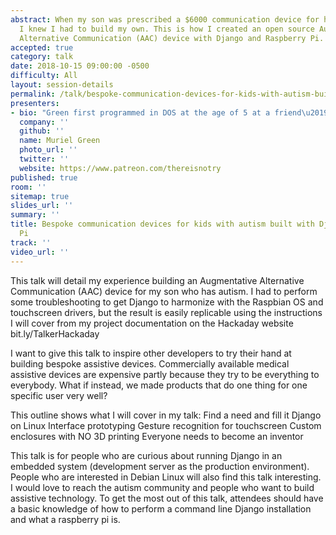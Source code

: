 ```yaml
---
abstract: When my son was prescribed a $6000 communication device for his speech therapy,
  I knew I had to build my own. This is how I created an open source Augmentative
  Alternative Communication (AAC) device with Django and Raspberry Pi.
accepted: true
category: talk
date: 2018-10-15 09:00:00 -0500
difficulty: All
layout: session-details
permalink: /talk/bespoke-communication-devices-for-kids-with-autism-built-with-django-and-raspberry-pi/
presenters:
- bio: "Green first programmed in DOS at the age of 5 at a friend\u2019s house on the east coast. Growing up in rural Kansas, Green did not have more opportunities to explore programming until college. After three years of Management Information Systems coursework, Green made the interesting decision to switch to a Film major. Many years later, when Green\u2019s middle son got diagnosed with autism and prescribed a $6000 communication device, Green started programming again; this time with a mission to build affordable assistive tech."
  company: ''
  github: ''
  name: Muriel Green
  photo_url: ''
  twitter: ''
  website: https://www.patreon.com/thereisnotry
published: true
room: ''
sitemap: true
slides_url: ''
summary: ''
title: Bespoke communication devices for kids with autism built with Django and Raspberry
  Pi
track: ''
video_url: ''
---
```


This talk will detail my experience building an Augmentative Alternative Communication (AAC) device for my son who has autism. I had to perform some troubleshooting to get Django to harmonize with the Raspbian OS and touchscreen drivers, but the result is easily replicable using the instructions I will cover from my project documentation on the Hackaday website bit.ly/TalkerHackaday

I want to give this talk to inspire other developers to try their hand at building bespoke assistive devices. Commercially available medical assistive devices are expensive partly because they try to be everything to everybody. What if instead, we made products that do one thing for one specific user very well?

This outline shows what I will cover in my talk:
Find a need and fill it
Django on Linux
Interface prototyping
Gesture recognition for touchscreen
Custom enclosures with NO 3D printing
Everyone needs to become an inventor

This talk is for people who are curious about running Django in an embedded system (development server as the production environment). People who are interested in Debian Linux will also find this talk interesting. I would love to reach the autism community and people who want to build assistive technology. To get the most out of this talk, attendees should have a basic knowledge of how to perform a command line Django installation and what a raspberry pi is.
